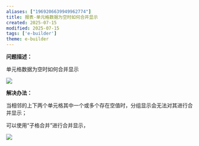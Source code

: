 ```yaml
---
aliases: ["1969206639949962774"]
title: 报表-单元格数据为空时如何合并显示
created: 2025-07-15
modified: 2025-07-15
tags: ['e-builder']
theme: e-builder
---
```


**问题描述：**

单元格数据为空时如何合并显示

![](https://myhelpdoc.oss-cn-heyuan.aliyuncs.com/mdimages/89de27cc79c4d7af3b854ebe77ca0e53.jpg)

**解决办法：**

当相邻的上下两个单元格其中一个或多个存在空值时，分组显示会无法对其进行合并显示；

可以使用“子格合并”进行合并显示，

![](https://myhelpdoc.oss-cn-heyuan.aliyuncs.com/mdimages/490df6eadebef9c9ed2947d351680485.jpg)

